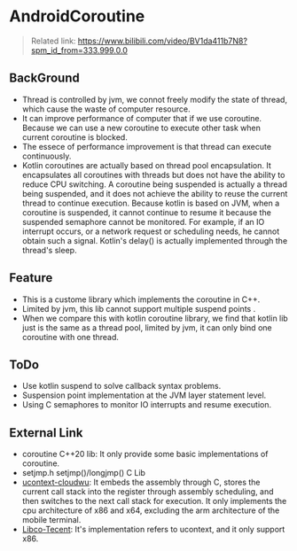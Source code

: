 # AndroidCoroutine

> Related link: https://www.bilibili.com/video/BV1da411b7N8?spm_id_from=333.999.0.0

## BackGround
- Thread is controlled by jvm, we connot freely modify the state of thread, which cause the waste of computer resource.
- It can improve performance of computer that if we use coroutine. Because we can use a new coroutine to execute other task when current coroutine is blocked. 
- The essece of performance improvement is that thread can execute continuously.
- Kotlin coroutines are actually based on thread pool encapsulation. It encapsulates all coroutines with threads but does not have the ability to reduce CPU switching. A coroutine being suspended is actually a thread being suspended, and it does not achieve the ability to reuse the current thread to continue execution. Because kotlin is based on JVM, when a coroutine is suspended, it cannot continue to resume it because the suspended semaphore cannot be monitored. For example, if an IO interrupt occurs, or a network request or scheduling needs, he cannot obtain such a signal. Kotlin's delay() is actually implemented through the thread's sleep.

## Feature
- This is a custome library which implements the coroutine in C++.
- Limited by jvm, this lib cannot support multiple suspend points .
- When we compare this with kotlin coroutine library, we find that kotlin lib just is the same as a thread pool, limited by jvm, it can only bind one coroutine with one thread.

## ToDo
- Use kotlin suspend to solve callback syntax problems.
- Suspension point implementation at the JVM layer statement level.
- Using C semaphores to monitor IO interrupts and resume execution.

## External Link
- coroutine C++20 lib: It only provide some basic implementations of coroutine.
- setjmp.h setjmp()/longjmp() C Lib
- [ucontext-cloudwu](https://github.com/cloudwu/coroutine): It embeds the assembly through C, stores the current call stack into the register through assembly scheduling, and then switches to the next call stack for execution. It only implements the cpu architecture of x86 and x64, excluding the arm architecture of the mobile terminal.
- [Libco-Tecent](https://github.com/Tencent/libco): It's implementation refers to ucontext, and it only support x86.
